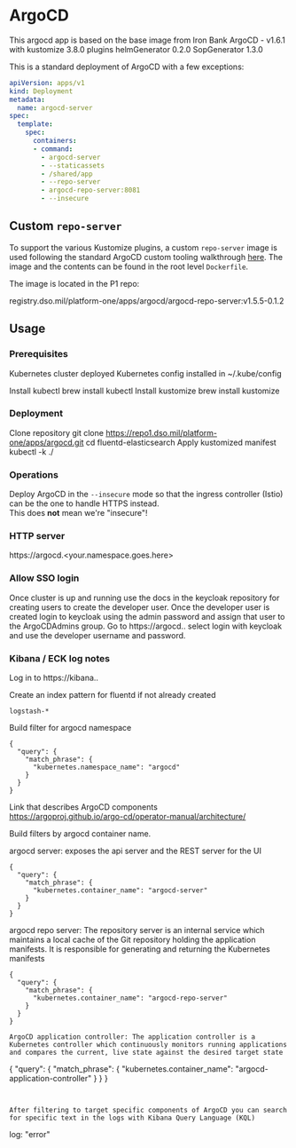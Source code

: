 # ArgoCD

This argocd app is based on the base image from Iron Bank ArgoCD - v1.6.1 with kustomize 3.8.0 plugins helmGenerator 0.2.0 SopGenerator 1.3.0

This is a standard deployment of ArgoCD with a few exceptions:



```yaml
apiVersion: apps/v1
kind: Deployment
metadata:
  name: argocd-server
spec:
  template:
    spec:
      containers:
      - command:
        - argocd-server
        - --staticassets
        - /shared/app
        - --repo-server
        - argocd-repo-server:8081
        - --insecure
```

## Custom `repo-server`

To support the various Kustomize plugins, a custom `repo-server` image is used following the standard ArgoCD custom 
tooling walkthrough [here](https://argoproj.github.io/argo-cd/operator-manual/custom_tools/#byoi-build-your-own-image). 
 The image and the contents can be found in the root level `Dockerfile`.

The image is located in the P1 repo:

registry.dso.mil/platform-one/apps/argocd/argocd-repo-server:v1.5.5-0.1.2

## Usage

### Prerequisites

Kubernetes cluster deployed
Kubernetes config installed in ~/.kube/config




Install kubectl
brew install kubectl
Install kustomize
brew install kustomize

### Deployment
Clone repository
git clone https://repo1.dso.mil/platform-one/apps/argocd.git
cd fluentd-elasticsearch
Apply kustomized manifest
kubectl -k ./

### Operations

Deploy ArgoCD in the `--insecure` mode so that the ingress controller (Istio) can be the one to handle HTTPS instead.  
This does __not__ mean we're "insecure"!

### HTTP server

https://argocd.<your.namespace.goes.here>

### Allow SSO login 

Once cluster is up and running use the docs in the keycloak repository for creating users to create the developer user. 
Once the developer user is created login to keycloak using the admin password and assign that user to the ArgoCDAdmins
group. Go to https://argocd.<domain>.<tld> select login with keycloak and use the developer username and password. 



### Kibana / ECK log notes

Log in to https://kibana.<domain>.<tld>

Create an index pattern for fluentd if not already created
```
logstash-*
```

Build filter for argocd namespace
```
{
  "query": {
    "match_phrase": {
      "kubernetes.namespace_name": "argocd"
    }
  }
}
```

Link that describes ArgoCD components  
https://argoproj.github.io/argo-cd/operator-manual/architecture/  
  

Build filters by argocd container name.   
  
argocd server: exposes the api server and the REST server for the UI
```
{
  "query": {
    "match_phrase": {
      "kubernetes.container_name": "argocd-server"
    }
  }
}
```

argocd repo server: The repository server is an internal service which maintains a local cache of the Git repository holding the application manifests. It is responsible for generating and returning the Kubernetes manifests
```
{
  "query": {
    "match_phrase": {
      "kubernetes.container_name": "argocd-repo-server"
    }
  }
}

ArgoCD application controller: The application controller is a Kubernetes controller which continuously monitors running applications and compares the current, live state against the desired target state
```
{
  "query": {
    "match_phrase": {
      "kubernetes.container_name": "argocd-application-controller"
    }
  }
}
```


After filtering to target specific components of ArgoCD you can search for specific text in the logs with Kibana Query Language (KQL)
```
log: "error"
``` 
